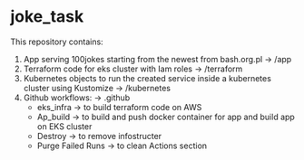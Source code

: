 # joke_task
This repository contains:

1. App serving 100jokes starting from the newest from bash.org.pl -> /app
2. Terraform code for eks cluster with Iam roles -> /terraform
3. Kubernetes objects to run the created service inside a kubernetes cluster using Kustomize -> /kubernetes
4. Github workflows: -> .github
    - eks_infra -> to build terraform code on AWS
    - Ap_build -> to build and push docker container for app and build app on EKS cluster
    - Destroy -> to remove infostructer
    - Purge Failed Runs -> to clean Actions section

